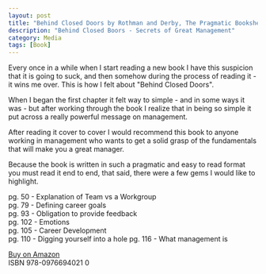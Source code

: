 ```yaml
---
layout: post
title: "Behind Closed Doors by Rothman and Derby, The Pragmatic Bookshelf"
description: "Behind Closed Boors - Secrets of Great Management"
category: Media
tags: [Book]
---
```

Every once in a while when I start reading a new book I have this suspicion that it is going to suck, and then somehow during the process of reading it - it wins me over. This is how I felt about "Behind Closed Doors". 

When I began the first chapter it felt way to simple - and in some ways it was - but after working through the book I realize that in being so simple it put across a really powerful message on management. 

After reading it cover to cover I would recommend this book to anyone working in management who wants to get a solid grasp of the fundamentals that will make you a great manager.

Because the book is written in such a pragmatic and easy to read format you must read it end to end, that said, there were a few gems I would like to highlight.

pg. 50 - Explanation of Team vs a Workgroup  
pg. 79 - Defining career goals  
pg. 93 - Obligation to provide feedback  
pg. 102 - Emotions  
pg. 105 - Career Development  
pg. 110 - Digging yourself into a hole 
pg. 116 - What management is  

[Buy on Amazon](http://www.amazon.com/Behind-Closed-Doors-Management-Programmers/dp/0976694026/ref=reg_hu-rd_dp_img)  
ISBN  978-0976694021 0
